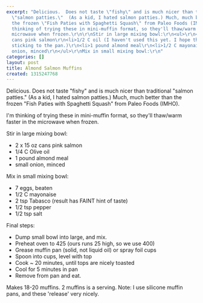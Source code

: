 ```yaml
---
excerpt: "Delicious.  Does not taste \"fishy\" and is much nicer than traditional
  \"salmon patties.\"  (As a kid, I hated salmon patties.) Much, much better than
  the frozen \"Fish Paties with Spaghetti Squash\" from Paleo Foods (IMHO).  \r\n\r\nI'm
  thinking of trying these in mini-muffin format, so they'll thaw/warm faster in the
  microwave when frozen.\r\n\r\nStir in large mixing bowl:\r\n<ul>\r\n<li>2 x 15 oz
  cans pink salmon\r\n<li>1/2 C oil (I haven't used this yet. I hope this will prevent
  sticking to the pan.)\r\n<li>1 pound almond meal\r\n<li>1/2 C mayonaise\r\n<li>small
  onion, minced\r\n</ul>\r\nMix in small mixing bowl:\r\n"
categories: []
layout: post
title: Almond Salmon Muffins
created: 1315247768
---
```

Delicious.  Does not taste "fishy" and is much nicer than traditional "salmon patties."  (As a kid, I hated salmon patties.) Much, much better than the frozen "Fish Paties with Spaghetti Squash" from Paleo Foods (IMHO).  

I'm thinking of trying these in mini-muffin format, so they'll thaw/warm faster in the microwave when frozen.

Stir in large mixing bowl:
<ul>
<li>2 x 15 oz cans pink salmon
<li>1/4 C Olive oil
<li>1 pound almond meal
<li>small onion, minced
</ul>
Mix in small mixing bowl:
<ul>
<li>7 eggs, beaten
<li>1/2 C mayonaise
<li>2 tsp Tabasco (result has FAINT hint of taste)
<li>1/2 tsp pepper
<li>1/2 tsp salt
</ul>
Final steps:
<ul>
<li>Dump small bowl into large, and mix.
<li>Preheat oven to 425 (ours runs 25 high, so we use 400)
<li>Grease muffin pan (solid, not liquid oil) or spray foil cups
<li>Spoon into cups, level with top
<li>Cook ~ 20 minutes, until tops are nicely toasted
<li>Cool for 5 minutes in pan
<li>Remove from pan and eat. 
</ul>
Makes 18-20 muffins.  2 muffins is a serving.
Note: I use silicone muffin pans, and these 'release' very nicely.
